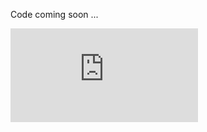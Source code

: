 Code coming soon ...

![End to end multilingual evidence retrieval and fact verification system.](https://github.com/D-Roberts/multilingual_nli_ECIR2021/tree/main/assets/system_diagram_final.pdf)
